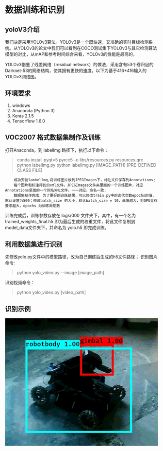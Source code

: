# 数据训练和识别

## yoloV3介绍

我们决定采用YOLOv3算法。YOLOv3是一个既快速，又准确的实时目标检测系统。从YOLOv3的论文中我们可以看到在COCO测试集下YOLOv3与其它检测算法模型的对比，从mAP和参考时间综合来看，YOLOv3的性能是最高的。

YOLOv3借鉴了残差网络（residual network）的做法，采用含有53个卷积层的Darknet-53的网络结构，使其拥有更快的速度，以下为基于416*416输入的YOLOv3网络图。


## 环境要求

 1. windows
 2. Anaconda (Python 3)
 3. Keras 2.1.5
 4. Tensorflow 1.6.0






## VOC2007 格式数据集制作及训练
打开Anaconda，到 labelImg 路径下，执行以下命令：
> conda install pyqt=5
pyrcc5 -o libs/resources.py resources.qrc
python labelImg.py
python labelImg.py [IMAGE_PATH] [PRE-DEFINED CLASS FILE]

        成功安装lambellmg,将训练图片放到JPEGImages下，标注文件保存到Annotations;
        每个图片和标注得到的xml文件，JPEGImages文件夹里面的一个训练图片，对应Annotations里面的一个同名XML文件，一一对应，命名一致;
        数据集制作完成，为了更好的训练结果，可以修改train.py中的迭代次数epochs的值，默认设置为500；修改batch_size 的大小，默认batch_size = 10，此值越大，对GPU显存要求越大，epochs 为训练周期数
训练完成后，训练参数存放在 logs/000 文件夹下，其中，有一个名为 trained_weights_final.h5 即为最后生成的权重文件，将此文件复制到model_data文件夹下，并命名为 yolo.h5 即完成训练。




## 利用数据集进行识别
先修改yolo.py文件中的模型路径，改为自己训练后生成的h5文件路径；
识别图片命令:
>python yolo_video.py --image [image_path]

识别视频命令：
>python yolo_video.py [video_path]

## 识别示例


![image](https://github.com/hitwh613/Perception-group/blob/master/%E5%93%A8%E5%B2%97%E6%95%B0%E6%8D%AE%E8%AE%AD%E7%BB%83%E5%92%8C%E8%AF%86%E5%88%AB/%E8%AF%86%E5%88%AB%E7%A4%BA%E4%BE%8B.jpg)
